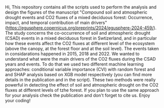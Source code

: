 Hi, 
This repository contains all the scripts used to perform the analysis and design the figures of the manuscript "Compound soil and atmospheric drought events and CO2 fluxes of a mixed deciduous forest: Occurrence, impact, and temporal contribution of main drivers" (https://egusphere.copernicus.org/preprints/2024/egusphere-2024-459/). 
The study concerns the co-occurrence of soil and atmospheric drought (CSAD) events in a mixed deciduous forest in Swtizerland, and in particular how these events affect the CO2 fluxes at different level of the ecosystem (above the canopy, at the forest floor and at the soil level). The events taken in considarations happened in 2015, 2018 and 2022. We wanted to understand what were the main drivers of the CO2 fluxes during the CSAD years and events. To do that we used two different machine learning approaches: conditional variable importance (CVI) with random forest and and SHAP analysis based on XGB model respectively (you can find more details in the publication and in the script). These two methods were really powerful in detecting the effect of soil and atmospheric drought on the CO2 fluxes at different levels of tzhe forest.
If you plan to use the same approach for your analysis check the publication and don't forget to cite us.
Enjoy your coding!
